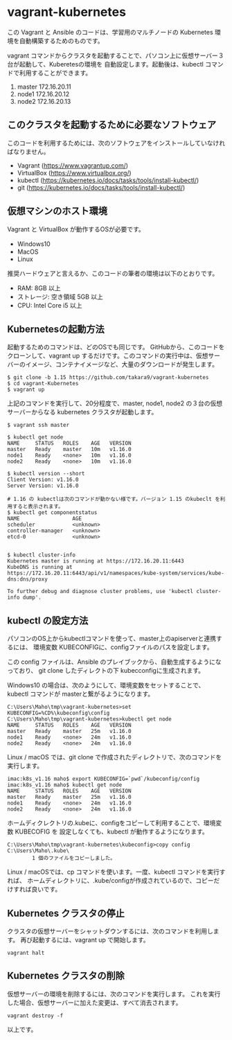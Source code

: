 # vagrant-kubernetes

この Vagrant と Ansible のコードは、学習用のマルチノードの Kubernetes 環境を自動構築するためのものです。

vagrant コマンドからクラスタを起動することで、パソコン上に仮想サーバー３台が起動して、Kuberetesの環境を
自動設定します。起動後は、kubectl コマンドで利用することができます。

1. master 172.16.20.11
1. node1  172.16.20.12
1. node2  172.16.20.13


## このクラスタを起動するために必要なソフトウェア

このコードを利用するためには、次のソフトウェアをインストールしていなければなりません。

* Vagrant (https://www.vagrantup.com/)
* VirtualBox (https://www.virtualbox.org/)
* kubectl (https://kubernetes.io/docs/tasks/tools/install-kubectl/)
* git (https://kubernetes.io/docs/tasks/tools/install-kubectl/)

## 仮想マシンのホスト環境

Vagrant と VirtualBox が動作するOSが必要です。

* Windows10　
* MacOS
* Linux

推奨ハードウェアと言えるか、このコードの筆者の環境は以下のとおりです。

* RAM: 8GB 以上
* ストレージ: 空き領域 5GB 以上
* CPU: Intel Core i5 以上


## Kubernetesの起動方法

起動するためのコマンドは、どのOSでも同じです。 GitHubから、このコードをクローンして、vagrant up するだけです。このコマンドの実行中は、仮想サーバーのイメージ、コンテナイメージなど、大量のダウンロードが発生します。



~~~
$ git clone -b 1.15 https://github.com/takara9/vagrant-kubernetes
$ cd vagrant-Kubernetes
$ vagrant up
~~~

上記のコマンドを実行して、20分程度で、master, node1, node2 の３台の仮想サーバーからなる kubernetes クラスタが起動します。

~~~
$ vagrant ssh master

$ kubectl get node
NAME     STATUS   ROLES    AGE   VERSION
master   Ready    master   10m   v1.16.0
node1    Ready    <none>   10m   v1.16.0
node2    Ready    <none>   10m   v1.16.0

$ kubectl version --short
Client Version: v1.16.0
Server Version: v1.16.0

# 1.16 の kubectlは次のコマンドが動かない様です。バージョン 1.15 のkubeclt を利用すると表示されます。
$ kubectl get componentstatus
NAME                 AGE
scheduler            <unknown>
controller-manager   <unknown>
etcd-0               <unknown>


$ kubectl cluster-info
Kubernetes master is running at https://172.16.20.11:6443
KubeDNS is running at https://172.16.20.11:6443/api/v1/namespaces/kube-system/services/kube-dns:dns/proxy

To further debug and diagnose cluster problems, use 'kubectl cluster-info dump'.
~~~


## kubectl の設定方法

パソコンのOS上からkubectlコマンドを使って、master上のapiserverと連携するには、
環境変数 KUBECONFIGに、configファイルのパスを設定します。

この config ファイルは、Ansible のプレイブックから、自動生成するようになっており、
git clone したディレクトの下 kubecconfigに生成されます。

Windows10 の場合は、次のようにして、環境変数をセットすることで、kubectl コマンドが
masterと繋がるようになります。

~~~
C:\Users\Maho\tmp\vagrant-kubernetes>set KUBECONFIG=%CD%\kubeconfig\config
C:\Users\Maho\tmp\vagrant-kubernetes>kubectl get node
NAME     STATUS   ROLES    AGE   VERSION
master   Ready    master   25m   v1.16.0
node1    Ready    <none>   24m   v1.16.0
node2    Ready    <none>   24m   v1.16.0
~~~

Linux / macOS では、git clone で作成されたディレクトリで、次のコマンドを実行します。
~~~
imac:k8s_v1.16 maho$ export KUBECONFIG=`pwd`/kubeconfig/config
imac:k8s_v1.16 maho$ kubectl get node
NAME     STATUS   ROLES    AGE   VERSION
master   Ready    master   25m   v1.16.0
node1    Ready    <none>   24m   v1.16.0
node2    Ready    <none>   24m   v1.16.0
~~~

ホームディクレクトリの.kubeに、configをコピーして利用することで、環境変数 KUBECOFIG を
設定しなくても、kubectl が動作するようになります。

~~~
C:\Users\Maho\tmp\vagrant-kubernetes\kubeconfig>copy config C:\Users\Maho\.kube\
        1 個のファイルをコピーしました。
~~~

Linux / macOSでは、cp コマンドを使います。一度、kubectl コマンドを実行すれば、
ホームディレクトリに、.kube/configが作成されているので、コピーだけすれば良いです。



## Kubernetes クラスタの停止

クラスタの仮想サーバーをシャットダウンするには、次のコマンドを利用します。
再び起動するには、vagrant up で開始します。

~~~
vagrant halt
~~~


## Kubernetes クラスタの削除

仮想サーバーの環境を削除するには、次のコマンドを実行します。
これを実行した場合、仮想サーバーに加えた変更は、すべて消去されます。

~~~
vagrant destroy -f
~~~


以上です。
